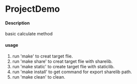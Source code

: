 # ProjectDemo

#### Description
basic calculate method

#### usage
1.  run 'make' to creat target flie.
2.  run 'make share' to creat target flie with sharelib.
3.  run 'make static' to create target flie with staticlib.
4.  run 'make install' to get command for export sharelib path.
5.  run 'make clean' to clean.

